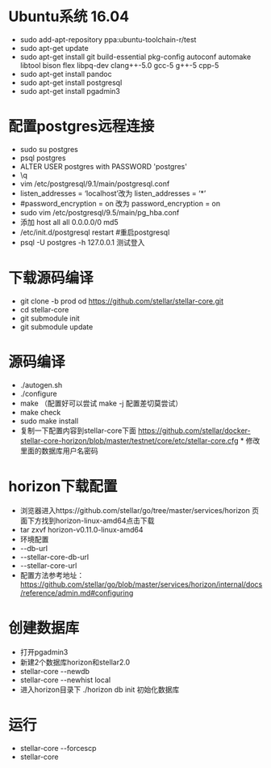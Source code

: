 # Ubuntu系统 16.04
* sudo add-apt-repository ppa:ubuntu-toolchain-r/test
* sudo apt-get update
* sudo apt-get install git build-essential pkg-config autoconf automake libtool bison flex libpq-dev clang++-5.0 gcc-5 g++-5 cpp-5
* sudo apt-get install pandoc
* sudo apt-get install postgresql
* sudo apt-get install pgadmin3

# 配置postgres远程连接
* sudo su postgres
* psql postgres
* ALTER USER postgres with PASSWORD 'postgres' 
* \q
* vim /etc/postgresql/9.1/main/postgresql.conf
* listen_addresses = ‘localhost’改为 listen_addresses = ‘*’
* #password_encryption = on 改为 password_encryption = on
* sudo vim /etc/postgresql/9.5/main/pg_hba.conf
* 添加 host all all 0.0.0.0/0 md5
* /etc/init.d/postgresql restart #重启postgresql
* psql -U postgres -h 127.0.0.1 测试登入

# 下载源码编译
* git clone -b prod od https://github.com/stellar/stellar-core.git
* cd stellar-core
* git submodule init
* git submodule update

# 源码编译
* ./autogen.sh
* ./configure
* make （配置好可以尝试 make -j 配置差切莫尝试）
* make check
* sudo make install
* 复制一下配置内容到stellar-core下面 https://github.com/stellar/docker-stellar-core-horizon/blob/master/testnet/core/etc/stellar-core.cfg * 修改里面的数据库用户名密码

# horizon下载配置
* 浏览器进入https://github.com/stellar/go/tree/master/services/horizon  页面下方找到horizon-linux-amd64点击下载
* tar zxvf horizon-v0.11.0-linux-amd64
* 环境配置
* --db-url
* --stellar-core-db-url
* --stellar-core-url
* 配置方法参考地址：https://github.com/stellar/go/blob/master/services/horizon/internal/docs/reference/admin.md#configuring


# 创建数据库
* 打开pgadmin3
* 新建2个数据库horizon和stellar2.0
* stellar-core --newdb
* stellar-core --newhist local
* 进入horizon目录下 ./horizon db init 初始化数据库

# 运行
* stellar-core --forcescp
* stellar-core
